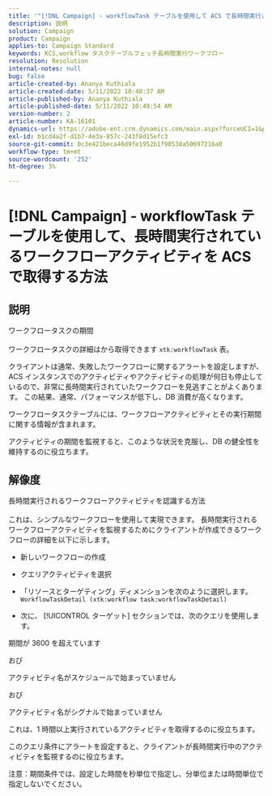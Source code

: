 ```yaml
---
title: '"[!DNL Campaign] - workflowTask テーブルを使用して ACS で長時間実行されているワークフローアクティビティを取得する方法»'
description: 説明
solution: Campaign
product: Campaign
applies-to: Campaign Standard
keywords: KCS,workflow タスクテーブルフェッチ長時間実行ワークフロー
resolution: Resolution
internal-notes: null
bug: false
article-created-by: Ananya Kuthiala
article-created-date: 5/11/2022 10:48:37 AM
article-published-by: Ananya Kuthiala
article-published-date: 5/11/2022 10:49:54 AM
version-number: 2
article-number: KA-16101
dynamics-url: https://adobe-ent.crm.dynamics.com/main.aspx?forceUCI=1&pagetype=entityrecord&etn=knowledgearticle&id=d72bffe3-17d1-ec11-a7b5-0022480a8e40
exl-id: b1cd4a2f-d1b7-4e3a-857c-243f8d15efc3
source-git-commit: 0c3e421beca46d9fe1952b1f98538a50697216a0
workflow-type: tm+mt
source-wordcount: '252'
ht-degree: 3%

---
```


# [!DNL Campaign] - workflowTask テーブルを使用して、長時間実行されているワークフローアクティビティを ACS で取得する方法

## 説明

ワークフロータスクの期間<br><br>
ワークフロータスクの詳細はから取得できます `xtk:workflowTask` 表。

クライアントは通常、失敗したワークフローに関するアラートを設定しますが、ACS インスタンスでのアクティビティやアクティビティの処理が何日も停止しているので、非常に長時間実行されていたワークフローを見逃すことがよくあります。
この結果、通常、パフォーマンスが低下し、DB 消費が高くなります。


ワークフロータスクテーブルには、ワークフローアクティビティとその実行期間に関する情報が含まれます。

アクティビティの期間を監視すると、このような状況を克服し、DB の健全性を維持するのに役立ちます。


## 解像度

長時間実行されるワークフローアクティビティを認識する方法<br><br>
これは、シンプルなワークフローを使用して実現できます。 長時間実行されるワークフローアクティビティを監視するためにクライアントが作成できるワークフローの詳細を以下に示します。

- 新しいワークフローの作成

- クエリアクティビティを選択

- 「リソースとターゲティング」ディメンションを次のように選択します。 `WorkflowTaskDetail (xtk:workflow task:workflowTaskDetail)`

- 次に、 [!UICONTROL ターゲット] セクションでは、次のクエリを使用します。

期間が 3600 を超えています

おび

アクティビティ名がスケジュールで始まっていません

おび

アクティビティ名がシグナルで始まっていません



これは、1 時間以上実行されているアクティビティを取得するのに役立ちます。

このクエリ条件にアラートを設定すると、クライアントが長時間実行中のアクティビティを監視するのに役立ちます。

注意：期間条件では、設定した時間を秒単位で指定し、分単位または時間単位で指定しないでください。
